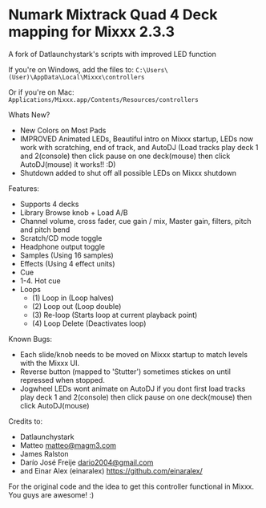 # Numark Mixtrack Quad 4 Deck mapping for Mixxx 2.3.3
A fork of Datlaunchystark's scripts with improved LED function

If you're on Windows, add the files to:
`C:\Users\(User)\AppData\Local\Mixxx\controllers`

Or if you're on Mac:
`Applications/Mixxx.app/Contents/Resources/controllers`

Whats New?
  - New Colors on Most Pads
  - IMPROVED Animated LEDs, Beautiful intro on Mixxx startup, LEDs now work with scratching, end of track, and AutoDJ
    (Load tracks play deck 1 and 2(console) then click pause on one deck(mouse) then click AutoDJ(mouse) it works!! :D)
  - Shutdown added to shut off all possible LEDs on Mixxx shutdown 

Features:
  - Supports 4 decks
  - Library Browse knob + Load A/B
  - Channel volume, cross fader, cue gain / mix, Master gain, filters, pitch and pitch bend
  - Scratch/CD mode toggle
  - Headphone output toggle 
  - Samples (Using 16 samples)
  - Effects (Using 4 effect units)
  - Cue
  - 1-4. Hot cue
  - Loops
    - (1) Loop in (Loop halves)
    - (2) Loop out (Loop double)
    - (3) Re-loop (Starts loop at current playback point)
    - (4) Loop Delete (Deactivates loop)

Known Bugs:
  -	Each slide/knob needs to be moved on Mixxx startup to match levels with the Mixxx UI.
  - Reverse button (mapped to 'Stutter') sometimes stickes on until repressed when stopped.
  - Jogwheel LEDs wont animate on AutoDJ if you dont first load tracks play deck 1 and 2(console) then click pause on one deck(mouse) then click AutoDJ(mouse)

Credits to:
  - Datlaunchystark
  - Matteo <matteo@magm3.com>
  - James Ralston
  - Darío José Freije <dario2004@gmail.com>
  - and Einar Alex (einaralex) https://github.com/einaralex/

For the original code and the idea to get this controller functional in Mixxx.  You guys are awesome! :)

